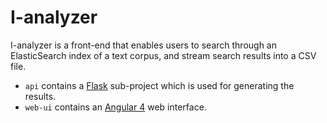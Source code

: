 I-analyzer
===============================================================================

I-analyzer is a front-end that enables users to search through an ElasticSearch index of a text corpus, and stream search results into a CSV file. 

* `api` contains a [Flask](http://flask.pocoo.org/) sub-project which is used for generating the results.
* `web-ui` contains an [Angular 4](https://angular.io/) web interface.

